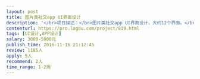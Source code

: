 ```yaml
---                
layout: post       
title: 图片类社交app UI界面设计           
description: '</br>项目描述：</br>图片类社交app UI界面设计，大约12个界面。</br>项目本身是一个基于地点的图片分享类社交软件，用户在利用app拍摄图片并分享至个人主页的同时，还可选择发布到相关地点中。</br></br>主功能点：</br>首页以时间轴及缩略图方式显示所关注的个人及地点的信息；</br>关注的个人列表</br>关注的地点列表</br>相机功能</br>个人中心</br></br>可参考作品：</br>snapchat</br>Andy Warhol POP ART风格</br></br>人员要求：</br>有APP UI设计经验</br>设计前愿意花时间与发布者进行关于细节要求的沟通</br>'     
contenturl: https://pro.lagou.com/project/819.html      
tags: [UI设计,APP设计]            
salary: 3000-5000元          
publish_time: 2016-11-16 21:12:45         
review: 1185人                   
apply: 5人                   
recommend: 2人                   
time_range: 1-2周              
---                 
```

